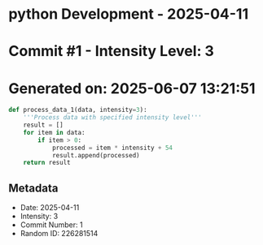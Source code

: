 ﻿# python Development - 2025-04-11
# Commit #1 - Intensity Level: 3
# Generated on: 2025-06-07 13:21:51
```python
def process_data_1(data, intensity=3):
    '''Process data with specified intensity level'''
    result = []
    for item in data:
        if item > 0:
            processed = item * intensity + 54
            result.append(processed)
    return result
```
## Metadata
- Date: 2025-04-11
- Intensity: 3
- Commit Number: 1
- Random ID: 226281514
